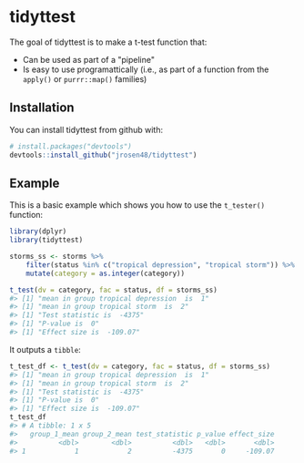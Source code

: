 
<!-- README.md is generated from README.Rmd. Please edit that file -->
tidyttest
=========

The goal of tidyttest is to make a t-test function that:

-   Can be used as part of a "pipeline"
-   Is easy to use programattically (i.e., as part of a function from the `apply()` or `purrr::map()` families)

Installation
------------

You can install tidyttest from github with:

``` r
# install.packages("devtools")
devtools::install_github("jrosen48/tidyttest")
```

Example
-------

This is a basic example which shows you how to use the `t_tester()` function:

``` r
library(dplyr)
library(tidyttest)

storms_ss <- storms %>% 
    filter(status %in% c("tropical depression", "tropical storm")) %>% 
    mutate(category = as.integer(category))

t_test(dv = category, fac = status, df = storms_ss)
#> [1] "mean in group tropical depression  is  1"
#> [1] "mean in group tropical storm  is  2"
#> [1] "Test statistic is  -4375"
#> [1] "P-value is  0"
#> [1] "Effect size is  -109.07"
```

It outputs a `tibble`:

``` r
t_test_df <- t_test(dv = category, fac = status, df = storms_ss)
#> [1] "mean in group tropical depression  is  1"
#> [1] "mean in group tropical storm  is  2"
#> [1] "Test statistic is  -4375"
#> [1] "P-value is  0"
#> [1] "Effect size is  -109.07"
t_test_df
#> # A tibble: 1 x 5
#>   group_1_mean group_2_mean test_statistic p_value effect_size
#>          <dbl>        <dbl>          <dbl>   <dbl>       <dbl>
#> 1            1            2          -4375       0     -109.07
```
